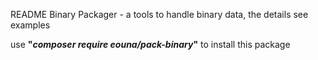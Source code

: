 README
Binary Packager - a tools to handle binary data, the details see examples

use **"*composer require eouna/pack-binary*"** to install this package

